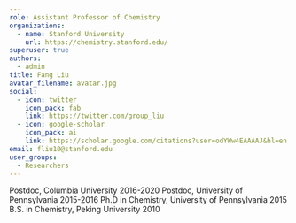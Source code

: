 ```yaml
---
role: Assistant Professor of Chemistry
organizations:
  - name: Stanford University
    url: https://chemistry.stanford.edu/
superuser: true
authors:
  - admin
title: Fang Liu
avatar_filename: avatar.jpg
social:
  - icon: twitter
    icon_pack: fab
    link: https://twitter.com/group_liu
  - icon: google-scholar
    icon_pack: ai
    link: https://scholar.google.com/citations?user=odYWw4EAAAAJ&hl=en
email: fliu10@stanford.edu
user_groups:
  - Researchers
---
```

Postdoc, Columbia University 2016-2020
Postdoc, University of Pennsylvania 2015-2016
Ph.D in Chemistry, University of Pennsylvania 2015
B.S. in Chemistry, Peking University 2010


